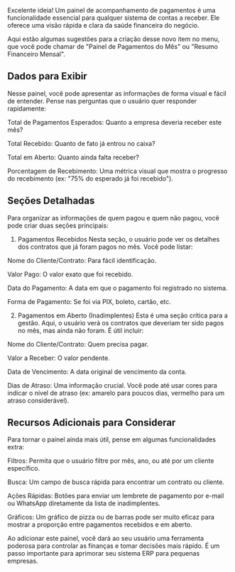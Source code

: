 Excelente ideia! Um painel de acompanhamento de pagamentos é uma funcionalidade essencial para qualquer sistema de contas a receber. Ele oferece uma visão rápida e clara da saúde financeira do negócio.

Aqui estão algumas sugestões para a criação desse novo item no menu, que você pode chamar de "Painel de Pagamentos do Mês" ou "Resumo Financeiro Mensal".

## Dados para Exibir
Nesse painel, você pode apresentar as informações de forma visual e fácil de entender. Pense nas perguntas que o usuário quer responder rapidamente:

Total de Pagamentos Esperados: Quanto a empresa deveria receber este mês?

Total Recebido: Quanto de fato já entrou no caixa?

Total em Aberto: Quanto ainda falta receber?

Porcentagem de Recebimento: Uma métrica visual que mostra o progresso do recebimento (ex: "75% do esperado já foi recebido").

## Seções Detalhadas
Para organizar as informações de quem pagou e quem não pagou, você pode criar duas seções principais:

1. Pagamentos Recebidos
   Nesta seção, o usuário pode ver os detalhes dos contratos que já foram pagos no mês. Você pode listar:

Nome do Cliente/Contrato: Para fácil identificação.

Valor Pago: O valor exato que foi recebido.

Data do Pagamento: A data em que o pagamento foi registrado no sistema.

Forma de Pagamento: Se foi via PIX, boleto, cartão, etc.

2. Pagamentos em Aberto (Inadimplentes)
   Esta é uma seção crítica para a gestão. Aqui, o usuário verá os contratos que deveriam ter sido pagos no mês, mas ainda não foram. É útil incluir:

Nome do Cliente/Contrato: Quem precisa pagar.

Valor a Receber: O valor pendente.

Data de Vencimento: A data original de vencimento da conta.

Dias de Atraso: Uma informação crucial. Você pode até usar cores para indicar o nível de atraso (ex: amarelo para poucos dias, vermelho para um atraso considerável).

## Recursos Adicionais para Considerar
Para tornar o painel ainda mais útil, pense em algumas funcionalidades extra:

Filtros: Permita que o usuário filtre por mês, ano, ou até por um cliente específico.

Busca: Um campo de busca rápida para encontrar um contrato ou cliente.

Ações Rápidas: Botões para enviar um lembrete de pagamento por e-mail ou WhatsApp diretamente da lista de inadimplentes.

Gráficos: Um gráfico de pizza ou de barras pode ser muito eficaz para mostrar a proporção entre pagamentos recebidos e em aberto.

Ao adicionar este painel, você dará ao seu usuário uma ferramenta poderosa para controlar as finanças e tomar decisões mais rápido. É um passo importante para aprimorar seu sistema ERP para pequenas empresas.